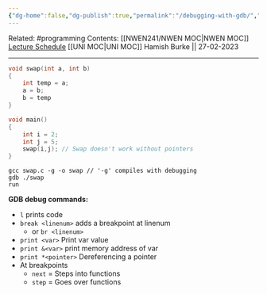 ```yaml
---
{"dg-home":false,"dg-publish":true,"permalink":"/debugging-with-gdb/","dgPassFrontmatter":true}
---
```


Related: #programming 
Contents: [[NWEN241/NWEN MOC\|NWEN MOC]]
[Lecture Schedule](https://ecs.wgtn.ac.nz/Courses/NWEN241_2023T1/LectureSchedule)
[[UNI MOC\|UNI MOC]]
Hamish Burke || 27-02-2023
***
```C
void swap(int a, int b)
{
	int temp = a;
	a = b;
	b = temp
}

void main()
{
	int i = 2;
	int j = 5;
	swap(i,j); // Swap doesn't work without pointers
}
```

```shell
gcc swap.c -g -o swap // '-g' compiles with debugging
gdb ./swap
run
```

**GDB  debug commands:**
- `l` prints code
- `break <linenum>` adds a breakpoint at linenum
	- or `br <linenum>`
- `print <var>` Print var value
- `print &<var>` print memory address of var
- `print *<pointer>` Dereferencing a pointer
- At breakpoints
	- `next` = Steps into functions
	- `step` = Goes over functions



